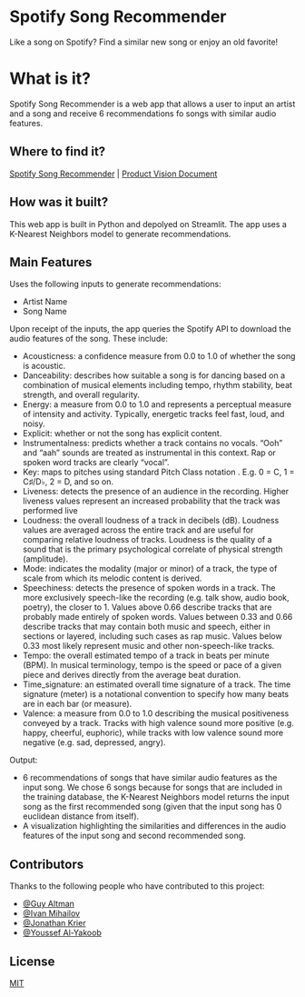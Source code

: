 # Spotify Song Recommender

Like a song on Spotify? Find a similar new song or enjoy an old favorite!

# What is it?

Spotify Song Recommender is a web app that allows a user to input an artist and a song and receive 6 recommendations fo songs with similar audio features.


## Where to find it?

[Spotify Song Recommender](https://share.streamlit.io/galtman5/spotify-app/main/webapp.py) | 
[Product Vision Document](https://docs.google.com/document/d/1KPL0QsSkWh8R6L73XGzA4TYLI9MfM3HPKGD3IUiCuHo/edit?usp=sharing)

## How was it built?

This web app is built in Python and depolyed on Streamlit. The app uses a K-Nearest Neighbors model to generate recommendations.

## Main Features
    
Uses the following inputs to generate recommendations:
- Artist Name
- Song Name

Upon receipt of the inputs, the app queries the Spotify API to download the audio features of the song. These include:
- Acousticness: a confidence measure from 0.0 to 1.0 of whether the song is acoustic.
- Danceability: describes how suitable a song is for dancing based on a combination of musical elements including tempo, rhythm stability, beat strength, and overall regularity.
- Energy: a measure from 0.0 to 1.0 and represents a perceptual measure of intensity and activity. Typically, energetic tracks feel fast, loud, and noisy.
- Explicit: whether or not the song has explicit content.
- Instrumentalness: predicts whether a track contains no vocals. “Ooh” and “aah” sounds are treated as instrumental in this context. Rap or spoken word tracks are clearly “vocal”.
- Key: maps to pitches using standard Pitch Class notation . E.g. 0 = C, 1 = C♯/D♭, 2 = D, and so on.
- Liveness: detects the presence of an audience in the recording. Higher liveness values represent an increased probability that the track was performed live
- Loudness: the overall loudness of a track in decibels (dB). Loudness values are averaged across the entire track and are useful for comparing relative loudness of tracks. Loudness is the quality of a sound that is the primary psychological correlate of physical strength (amplitude). 
- Mode: indicates the modality (major or minor) of a track, the type of scale from which its melodic content is derived.
- Speechiness: detects the presence of spoken words in a track. The more exclusively speech-like the recording (e.g. talk show, audio book, poetry), the closer to 1. Values above 0.66 describe tracks that are probably made entirely of spoken words. Values between 0.33 and 0.66 describe tracks that may contain both music and speech, either in sections or layered, including such cases as rap music. Values below 0.33 most likely represent music and other non-speech-like tracks.
- Tempo: the overall estimated tempo of a track in beats per minute (BPM). In musical terminology, tempo is the speed or pace of a given piece and derives directly from the average beat duration.	
- Time_signature: an estimated overall time signature of a track. The time signature (meter) is a notational convention to specify how many beats are in each bar (or measure).
- Valence: a measure from 0.0 to 1.0 describing the musical positiveness conveyed by a track. Tracks with high valence sound more positive (e.g. happy, cheerful, euphoric), while tracks with low valence sound more negative (e.g. sad, depressed, angry).

Output:
- 6 recommendations of songs that have similar audio features as the input song. We chose 6 songs because for songs that are included in the training database, the K-Nearest Neighbors model returns the input song as the first recommended song (given that the input song has 0 euclidean distance from itself).
- A visualization highlighting the similarities and differences in the audio features of the input song and second recommended song. 

## Contributors

Thanks to the following people who have contributed to this project:

* [@Guy Altman](https://github.com/galtman5)
* [@Ivan Mihailov](https://github.com/ivan-mihailov)
* [@Jonathan Krier](https://github.com/jkriertran)
* [@Youssef Al-Yakoob](https://github.com/yalyakoob)

## License
[MIT](https://choosealicense.com/licenses/mit/)
